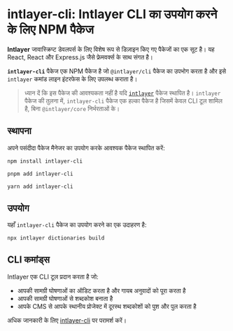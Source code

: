 # intlayer-cli: Intlayer CLI का उपयोग करने के लिए NPM पैकेज

**Intlayer** जावास्क्रिप्ट डेवलपर्स के लिए विशेष रूप से डिज़ाइन किए गए पैकेजों का एक सूट है। यह React, React और Express.js जैसे फ्रेमवर्क्स के साथ संगत है।

**`intlayer-cli`** पैकेज एक NPM पैकेज है जो `@intlayer/cli` पैकेज का उपभोग करता है और इसे `intlayer` कमांड लाइन इंटरफेस के लिए उपलब्ध कराता है।

> ध्यान दें कि इस पैकेज की आवश्यकता नहीं है यदि [`intlayer`](https://github.com/aymericzip/intlayer/tree/main/docs/hi/packages/intlayer/index.md) पैकेज स्थापित है। `intlayer` पैकेज की तुलना में, `intlayer-cli` पैकेज एक हल्का पैकेज है जिसमें केवल CLI टूल शामिल है, बिना `@intlayer/core` निर्भरताओं के।

## स्थापना

अपने पसंदीदा पैकेज मैनेजर का उपयोग करके आवश्यक पैकेज स्थापित करें:

```bash packageManager="npm"
npm install intlayer-cli
```

```bash packageManager="pnpm"
pnpm add intlayer-cli
```

```bash packageManager="yarn"
yarn add intlayer-cli
```

## उपयोग

यहाँ `intlayer-cli` पैकेज का उपयोग करने का एक उदाहरण है:

```bash
npx intlayer dictionaries build
```

## CLI कमांड्स

Intlayer एक CLI टूल प्रदान करता है जो:

- आपकी सामग्री घोषणाओं का ऑडिट करता है और गायब अनुवादों को पूरा करता है
- आपकी सामग्री घोषणाओं से शब्दकोश बनाता है
- आपके CMS से आपके स्थानीय प्रोजेक्ट में दूरस्थ शब्दकोशों को पुश और पुल करता है

अधिक जानकारी के लिए [intlayer-cli](https://github.com/aymericzip/intlayer/blob/main/docs/hi/intlayer_cli.md) पर परामर्श करें।
